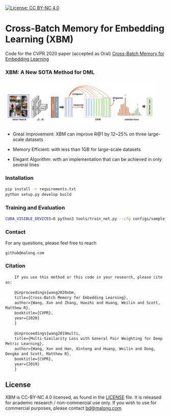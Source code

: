 [![License: CC BY-NC 4.0](https://licensebuttons.net/l/by-nc/4.0/80x15.png)](https://creativecommons.org/licenses/by-nc/4.0/)

# Cross-Batch Memory for Embedding Learning (XBM)

Code for the CVPR 2020 paper (accepted as Oral) [Cross-Batch Memory for Embedding Learning](https://arxiv.org/pdf/1912.06798)

### XBM: A New SOTA Method for DML
<img src="misc/cvpr-mem-overview.png" width="95%" height="50%">

  - Great Improvement: XBM can improve R@1 by 12~25% on three large-scale datasets

  - Memory Efficient: with less than 1GB for large-scale datasets

  - Elegant Algorithm: with an implementation that can be achieved in only several lines

### Installation

```bash
pip install -r requirements.txt
python setup.py develop build
```

### Training and Evaluation

```bash
CUDA_VISIBLE_DEVICES=0 python3 tools/train_net.py --cfg configs/sample_config.yaml 
```

### Contact

For any questions, please feel free to reach 
```
github@malong.com
```

### Citation

        If you use this method or this code in your research, please cite as:

        @inproceedings{wang2020xbm,
        title={Cross-Batch Memory for Embedding Learning},
        author={Wang, Xun and Zhang, Haozhi and Huang, Weilin and Scott, Matthew R},
        booktitle={CVPR},
        year={2020}
        }

        @inproceedings{wang2019multi,
        title={Multi-Similarity Loss with General Pair Weighting for Deep Metric Learning},
        author={Wang, Xun and Han, Xintong and Huang, Weilin and Dong, Dengke and Scott, Matthew R},
        booktitle={CVPR},
        year={2019}
        }

## License

XBM is CC-BY-NC 4.0 licensed, as found in the [LICENSE](LICENSE) file. It is released for academic research / non-commercial use only. If you wish to use for commercial purposes, please contact bd@malong.com.
